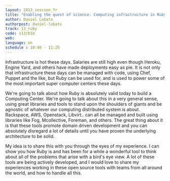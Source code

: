 ```yaml
---
layout: 2013_session_fr
title: "Enabling the quest of science: Computing infrastructure in Ruby"
author: Daniel Lobato
authorpost: daniel-lobato
track: 13_ruby
code: s13rb1b
web:
language: en
schedule : 10:40 - 11:25
---
```


Infrastructure is hot these days. Salaries are still high even though Heroku, Engine Yard, and others have made deployments easy as pie. It is not only that infrastructure these days can be managed with code, using Chef, Puppet and the like, but Ruby can be used for, and is used to power some of the most important super computer centers these days.

We're going to talk about how Ruby is absolutely valid today to build a Computing Center. We're going to talk about this in a very general sense, using great libraries and tools to stand upon the shoulders of giants and be agnostic of whatever our computing distributed system is about. Rackspace, AWS, Openstack, Libvirt.. can all be managed and built using libraries like Fog, Mcollective, Foreman, and others. The great thing about it is that these tools promote domain driven development and you can absolutely disregard a lot of details until you have proven the underlying architecture to be solid.

My idea is to share this with you through the eyes of my experience. I can show you how Ruby is and has been for a while a wonderful tool to think about all of the problems that arise with a bird's eye view. A lot of these tools are being actively developed, and I would love to share my experiences working in these open source tools with teams from all around the world, and how to handle all this.
